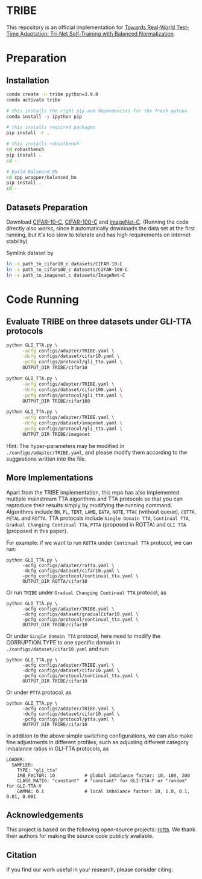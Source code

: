 # TRIBE

This repository is an official implementation for [Towards Real-World Test-Time Adaptation: Tri-Net Self-Training with Balanced Normalization]().

# Preparation

## Installation
```bash
conda create -n tribe python=3.9.0
conda activate tribe

# this installs the right pip and dependencies for the fresh python
conda install -y ipython pip

# this installs required packages
pip install -r .

# this installs robustbench
cd robustbench
pip install .
cd -

# build Balanced BN
cd cpp_wrapper/balanced_bn
pip install .
cd -
```

## Datasets Preparation

Download [CIFAR-10-C](https://zenodo.org/record/2535967#.ZDETTHZBxhF), [CIFAR-100-C](https://zenodo.org/record/3555552#.ZDES-XZBxhE) and [ImageNet-C](https://zenodo.org/record/2235448). (Running the code directly also works, since it automatically downloads the data set at the first running, but it's too slow to tolerate and has high requirements on internet stability)

Symlink dataset by
```bash
ln -s path_to_cifar10_c datasets/CIFAR-10-C
ln -s path_to_cifar100_c datasets/CIFAR-100-C
ln -s path_to_imagenet_c datasets/ImageNet-C
```

# Code Running

## Evaluate TRIBE on three datasets under GLI-TTA protocols
```bash
python GLI_TTA.py \
      -acfg configs/adapter/TRIBE.yaml \
      -dcfg configs/dataset/cifar10.yaml \
      -pcfg configs/protocol/gli_tta.yaml \
      OUTPUT_DIR TRIBE/cifar10

python GLI_TTA.py \
      -acfg configs/adapter/TRIBE.yaml \
      -dcfg configs/dataset/cifar100.yaml \
      -pcfg configs/protocol/gli_tta.yaml \
      OUTPUT_DIR TRIBE/cifar100

python GLI_TTA.py \
      -acfg configs/adapter/TRIBE.yaml \
      -dcfg configs/dataset/imagenet.yaml \
      -pcfg configs/protocol/gli_tta.yaml \
      OUTPUT_DIR TRIBE/imagenet
```

Hint: The hyper-parameters may be modified in `./configs/adapter/TRIBE.yaml`, and please modify them according to the suggestions written into the file.


## More Implementations

Apart from the TRIBE implementation, this repo has also implemented multiple mainstream TTA algorithms and TTA protocols so that you can reproduce their results simply by modifying the running command. Algorithms include `BN`, `PL`, `TENT`, `LAME`, `EATA`, `NOTE`, `TTAC` (without queue), `COTTA`, `PETAL` and `ROTTA`. TTA protocols include `Single Domain TTA`, `Continual TTA`, `Gradual Changing Continual TTA`, `PTTA` (proposed in ROTTA) and `GLI TTA` (proposed in this paper).

For example:
if we want to run `ROTTA` under `Continual TTA` protocol, we can run:

```
python GLI_TTA.py \
      -acfg configs/adapter/rotta.yaml \
      -dcfg configs/dataset/cifar10.yaml \
      -pcfg configs/protocol/continual_tta.yaml \
      OUTPUT_DIR ROTTA/cifar10
```

Or run `TRIBE` under `Gradual Changing Continual TTA` protocol, as

```
python GLI_TTA.py \
      -acfg configs/adapter/TRIBE.yaml \
      -dcfg configs/dataset/gradualCifar10.yaml \
      -pcfg configs/protocol/continual_tta.yaml \
      OUTPUT_DIR TRIBE/cifar10
```

Or under `Single Domain TTA` protocol, here need to modify the CORRUPTION.TYPE to one specific domain in `./configs/dataset/cifar10.yaml` and run:

```
python GLI_TTA.py \
      -acfg configs/adapter/TRIBE.yaml \
      -dcfg configs/dataset/cifar10.yaml \
      -pcfg configs/protocol/continual_tta.yaml \
      OUTPUT_DIR TRIBE/cifar10
```

Or under `PTTA` protocol, as

```
python GLI_TTA.py \
      -acfg configs/adapter/TRIBE.yaml \
      -dcfg configs/dataset/cifar10.yaml \
      -pcfg configs/protocol/ptta.yaml \
      OUTPUT_DIR TRIBE/cifar10
```

In addition to the above simple switching configurations, we can also make fine adjustments in different profiles, such as adjusting different category imbalance ratios in GLI-TTA protocols, as

```
LOADER:
  SAMPLER:
    TYPE: "gli_tta"
    IMB_FACTOR: 10           # global imbalance factor: 10, 100, 200
    CLASS_RATIO: "constant"  # "constant" for GLI-TTA-F or "random" for GLI-TTA-V
    GAMMA: 0.1               # local imbalance factor: 10, 1.0, 0.1, 0.01, 0.001
```

## Acknowledgements
This project is based on the following open-source projects: [rotta](https://github.com/BIT-DA/RoTTA). We thank their authors for making the source code publicly available.


## Citation
If you find our work useful in your research, please consider citing:

```
```
